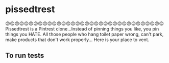 # pissedtrest
:rage::rage::rage::rage::rage::rage::rage::rage::rage::rage::rage::rage::rage::rage::rage::rage::rage::rage::rage::rage::rage::rage::rage::rage::rage::rage::rage::rage::rage::rage::rage::rage::rage::rage:
Pissedtrest is a Pintrest clone...Instead of pinning things you like, you pin things you HATE. All those people who hang toilet paper wrong, can't park, make products that don't work properly... Here is your place to vent.


## To run tests

